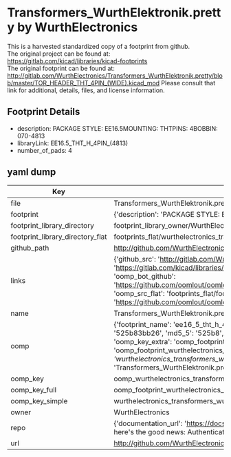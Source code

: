 # Transformers_WurthElektronik.pretty by WurthElectronics  
This is a harvested standardized copy of a footprint from github.  
The original project can be found at:  
https://gitlab.com/kicad/libraries/kicad-footprints  
The original footprint can be found at:
http://gitlab.com/WurthElectronics/Transformers_WurthElektronik.pretty/blob/master/TOR_HEADER_THT_4PIN_(WIDE).kicad_mod
Please consult that link for additional, details, files, and license information.  
## Footprint Details
* description: PACKAGE STYLE: EE16.5MOUNTING: THTPINS: 4BOBBIN: 070-4813  
* libraryLink: EE16.5_THT_H_4PIN_(4813)  
* number_of_pads: 4  
## yaml dump  
| Key | Value |  
| --- | --- |  
| file | Transformers_WurthElektronik.pretty/EE16.5_THT_H_4PIN_(4813).kicad_mod |  
| footprint | {'description': 'PACKAGE STYLE: EE16.5MOUNTING: THTPINS: 4BOBBIN: 070-4813', 'libraryLink': 'EE16.5_THT_H_4PIN_(4813)', 'number_of_pads': 4} |  
| footprint_library_directory | footprint_library_owner/WurthElectronics_Transformers_WurthElektronik.pretty |  
| footprint_library_directory_flat | footprints_flat/wurthelectronics_transformers_wurthelektronik_ee16_5_tht_h_4pin_(4813)/working |  
| github_path | http://github.com/WurthElectronics/Transformers_WurthElektronik.pretty/blob/master/EE16.5_THT_H_4PIN_(4813).kicad_mod |  
| links | {'github_src': 'http://gitlab.com/WurthElectronics/Transformers_WurthElektronik.pretty/blob/master/TOR_HEADER_THT_4PIN_(WIDE).kicad_mod', 'github_src_repo': 'https://gitlab.com/kicad/libraries/kicad-footprints', 'oomp_bot': 'footprints/wurthelectronics_transformers_wurthelektronik_ee16_5_tht_h_4pin_(4813)/working', 'oomp_bot_github': 'https://github.com/oomlout/oomlout_oomp_footprint_bot/tree/main/footprints/wurthelectronics_transformers_wurthelektronik_ee16_5_tht_h_4pin_(4813)/working', 'oomp_src_flat': 'footprints_flat/footprints_flat/wurthelectronics_transformers_wurthelektronik_ee16_5_tht_h_4pin_(4813)/working', 'oomp_src_flat_github': 'https://github.com/oomlout/oomlout_oomp_footprint_src/tree/main/footprints_flat/wurthelectronics_transformers_wurthelektronik_ee16_5_tht_h_4pin_(4813)/working'} |  
| name | Transformers_WurthElektronik.pretty |  
| oomp | {'footprint_name': 'ee16_5_tht_h_4pin_(4813)', 'library_name': 'transformers_wurthelektronik', 'md5': '525b83bb26d5458a3b690e5d5838c81e', 'md5_10': '525b83bb26', 'md5_5': '525b8', 'md5_6': '525b83', 'oomp_key': 'oomp_wurthelectronics_transformers_wurthelektronik_ee16_5_tht_h_4pin_(4813)', 'oomp_key_extra': 'oomp_footprint_wurthelectronics_transformers_wurthelektronik_ee16_5_tht_h_4pin_(4813)', 'oomp_key_full': 'oomp_footprint_wurthelectronics_transformers_wurthelektronik_ee16_5_tht_h_4pin_(4813)_525b83', 'oomp_key_simple': 'wurthelectronics_transformers_wurthelektronik_ee16_5_tht_h_4pin_(4813)', 'original_filename': 'Transformers_WurthElektronik.pretty/EE16.5_THT_H_4PIN_(4813).kicad_mod', 'owner_name': 'wurthelectronics'} |  
| oomp_key | oomp_wurthelectronics_transformers_wurthelektronik_ee16_5_tht_h_4pin_(4813) |  
| oomp_key_full | oomp_footprint_wurthelectronics_transformers_wurthelektronik_ee16_5_tht_h_4pin_(4813) |  
| oomp_key_simple | wurthelectronics_transformers_wurthelektronik_ee16_5_tht_h_4pin_(4813) |  
| owner | WurthElectronics |  
| repo | {'documentation_url': 'https://docs.github.com/rest/overview/resources-in-the-rest-api#rate-limiting', 'message': "API rate limit exceeded for 84.66.173.59. (But here's the good news: Authenticated requests get a higher rate limit. Check out the documentation for more details.)"} |  
| url | http://github.com/WurthElectronics/Transformers_WurthElektronik.pretty |  

